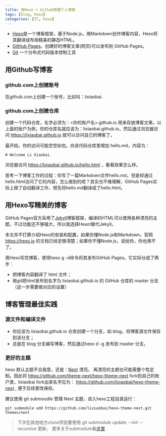```yaml
---
title: 用Hexo + Github搭建个人博客
tags: [blog, hexo]
categories: [IT, hexo]
---
```


* [Hexo](https://hexo.io/zh-cn/)是一个博客框架，基于Node.js，用Markdown创作博客内容，Hexo将其翻译成布局精美的静态HTML。
* [GitHub Pages](https://pages.github.com/)，创建好的博客文章(网页)可以发布到 GitHub Pages。
* [Git](https://git-scm.com/) 一个分布式代码版本控制工具


## 用Github写博客

### github.com上创建账号

在github.com上创建一个账号，比如叫：lixiaobai.

### github.com上创建仓库

创建一个代码仓库，名字必须为：<你的账户名>.github.io 用来存放博客文章。以上面的账户为例，你的仓库名就应该为：lixiaobai.github.io，然后通过浏览器访问 https://lixiaobai.github.io 就可以访问自己的博客了。

最开始，你的访问可能空空如也。向该代码仓库里增加 hello.md，内容为：

```
# Welcome Li Xiaobai.
```
浏览器访问 https://lixiaobai.github.io/hello.html ，看看效果怎么样。

思考一下博客工作的过程：你写了一篇Markdown文件hello.md，但是却通过hello.html访问了它的内容，怎么做到的呢？其实也不难理解，GitHub Pages实际上做了自动翻译工作，预先将hello.md翻译成了hello.html。

## 用Hexo写精美的博客

GitHub Pages官方采用了[Jekyll](https://jekyllrb.com/)博客框架，编译的HTML可以使用各种漂亮的主题，不过功能还不够强大，所以我选择Hexot替代Jekyll。

本文并不打算介绍Hexo的安装和配置，如果你懂Node.js和Markdown，官网 https://hexo.io 的文档已经足够清楚；如果你不懂Node.js，说给你，你也用不了。

用Hexo写完博客，使用hexo g -d命令将其发布GitHub Pages。它实际分成了两步：

* 把博客内容翻译了 html 文件；
* 用git把html发布到名字为 lixiaobai.github.io 的 GitHub 仓库的 master 分支（这一步需要做对应的设置）

## 博客管理最佳实践

### 源文件和编译文件

* 你应该为 lixiaobai.github.io 仓库创建一个分支，如 blog，将博客源文件保存到该分支；
* 总是在 blog 分支编写博客，然后通过hexo d -g 发布到 master 分支。

### 更好的主题

hexo 默认主题不合我意，还是：[Next](https://theme-next.org/) 漂亮。 再漂亮的主题也可能需要个性定制。因此将 https://github.com/theme-next/hexo-theme-next fork到自己的账户里，lixiaobai fork出来名字应为： https://github.com/lixiaobai/hexo-theme-next , 便于后续更改保存。

建议使用 git submoudle 管理 Next 主题，进入hexo工程目录运行：

```
git submodule add https://github.com/lixiaobai/hexo-theme-next.git themes/next
```

>下次在其他地方clone项目要使用 git submodule update --init --recursive 更新， 更多关于submodule看[这里](/2019/05/18/git/submodule/)



